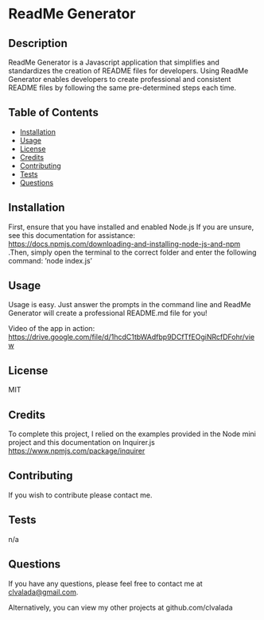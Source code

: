 
# ReadMe Generator

## Description

ReadMe Generator  is a Javascript application that simplifies and standardizes the creation of README files for developers. Using ReadMe Generator enables developers to create professional and consistent README files by following the same pre-determined steps each time.

## Table of Contents

- [Installation](#installation)
- [Usage](#usage)
- [License](#license)
- [Credits](#credits)
- [Contributing](#contributing)
- [Tests](#tests)
- [Questions](#questions)

## Installation

First, ensure that you have installed and enabled Node.js If you are unsure, see this documentation for assistance: https://docs.npmjs.com/downloading-and-installing-node-js-and-npm .Then, simply open the terminal to the correct folder and enter the following command: ’node index.js’ 

## Usage

Usage is easy. Just answer the prompts in the command line and ReadMe Generator will create a professional README.md file for you!

Video of the app in action: https://drive.google.com/file/d/1hcdC1tbWAdfbp9DCfTfEOgiNRcfDFohr/view

## License

MIT

## Credits

To complete this project, I relied on the examples provided in the Node mini project and this documentation on Inquirer.js https://www.npmjs.com/package/inquirer

## Contributing

If you wish to contribute please contact me. 

## Tests

n/a

## Questions

If you have any questions, please feel free to contact me at clvalada@gmail.com. 

Alternatively, you can view my other projects at github.com/clvalada

        

